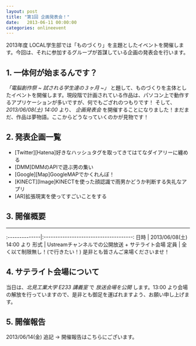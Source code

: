 ```yaml
---
layout: post
title: "第1回 企画発表会！"
date:   2013-06-11 00:00:00
categories: onlineevent
---
```


2013年度 LOCAL学生部では「ものづくり」を主題としたイベントを開催します。今回は、それに参加するグループが首謀している企画の発表会を行います。

## 1. 一体何が始まるんです？

 *「電脳創作祭 ~ 試される学生達の３ヶ月 ~」* と題して、ものづくりを主体としたイベントを開催します。現段階で計画されている作品は、パソコン上で動作するアプリケーションが多いですが、何でもござれのつもりです！
 そして、 *2013/06/08(土) 14:00* より、 *企画発表会* を開催することになりました！まだまだ、作品は夢物語。ここからどうなっていくのかが見物です！

## 2. 発表企画一覧

- [Twitter][Hatena]好きなハッシュタグを取ってきてはてなダイアリーに纏める
- [DMM]DMMのAPIで遊ぶ男の集い
- [Google][Map]GoogleMAPでかくれんぼ！
- [KINECT][Image]KINECTを使った顔認識で雨男かどうか判断する失礼なアプリ
- [AR]拡張現実を使ってすごいことをする

## 3. 開催概要

---
:--------------|:--------------------------------------:
日時 | 2013/06/08(土) 14:00 より
形式 | Ustreamチャンネルでの公開放送 + サテライト会場
定員 | 全く以て制限無し！(で行きたい！) 是非とも皆さんご来場くださいませ！

## 4. サテライト会場について
当日は、*北見工業大学 E233 講義室* で *放送会場を公開* します。13:00 より会場の解放を行っていますので、是非とも御足を運ばれますよう、お願い申し上げます。

## 5. 開催報告
2013/06/14(金) 追記 → 開催報告はこちらにございます。

